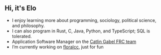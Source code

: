## Hi, it's Elo
- I enjoy learning more about programming, sociology, political science, and philosophy.
- I can also program in Rust, C, Java, Python, and TypeScript; SQL is tolerated.
- Application Software Manager on the [Catlin Gabel FRC team](https://www.team1540.org/)
- I’m currently working on [floralcc](https://github.com/Ewie21/floralcc), just for fun


<!---[![Top Langs](https://github-readme-stats.vercel.app/api/top-langs/?username=Ewie21)](https://github.com/Ewie21/github-readme-stats) --->



<!---
Ewie21/Ewie21 is a ✨ special ✨ repository because its `README.md` (this file) appears on your GitHub profile.
You can click the Preview link to take a look at your changes.
--->
